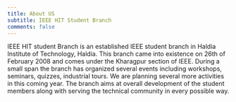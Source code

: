 ```yaml
---
title: About US
subtitle: IEEE HIT Student Branch
comments: false
---
```

IEEE HIT student Branch is an established IEEE student branch in Haldia Institute of Technology, Haldia. This branch came into existence on 26th of February 2008 and comes under the Kharagpur section of IEEE. During a small span the branch has organized several events including workshops, seminars, quizzes, industrial tours. We are planning several more activities in this coming year. The branch aims at overall development of the student members along with serving the technical community in every possible way.
